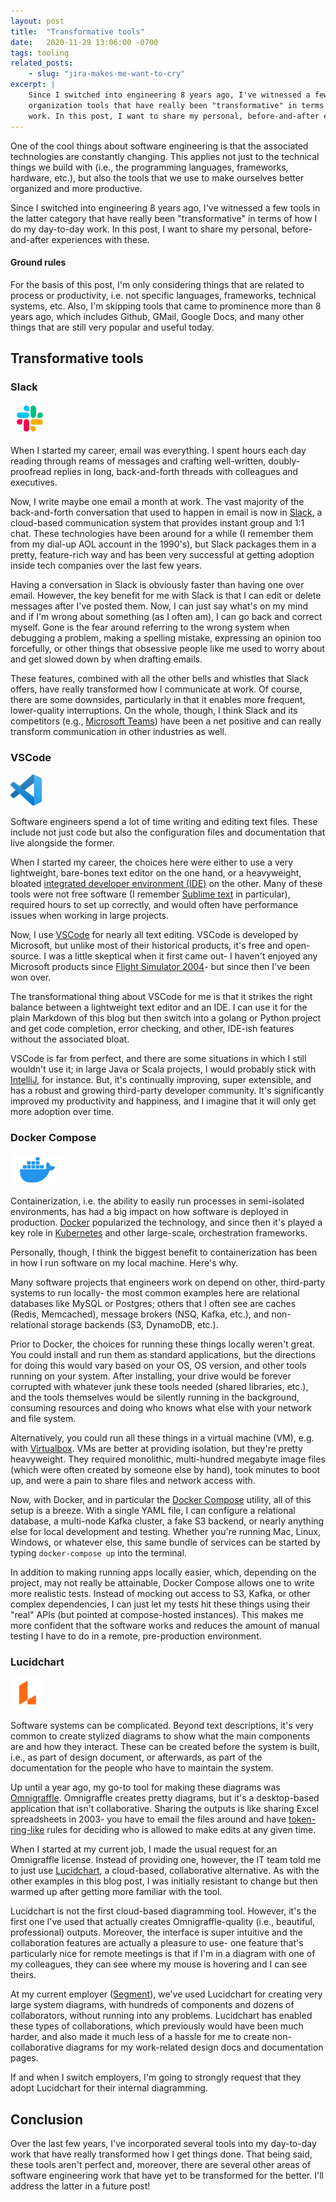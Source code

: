 ```yaml
---
layout: post
title:  "Transformative tools"
date:   2020-11-29 13:06:00 -0700
tags: tooling
related_posts:
    - slug: "jira-makes-me-want-to-cry"
excerpt: |
    Since I switched into engineering 8 years ago, I've witnessed a few productivity and
    organization tools that have really been "transformative" in terms of how I do my day-to-day
    work. In this post, I want to share my personal, before-and-after experiences with these.
---
```


One of the cool things about software engineering is that the associated technologies
are constantly changing. This applies not just to the technical things we build with (i.e., the
programming languages, frameworks, hardware, etc.), but also the tools that we use to
make ourselves better organized and more productive.

Since I switched into engineering 8 years ago, I've witnessed a few tools in the latter
category that have really been "transformative" in terms of how I do my day-to-day work. In this
post, I want to share my personal, before-and-after experiences with these.

#### Ground rules

For the basis of this post, I'm only considering things that are related to process or
productivity, i.e. not specific languages, frameworks, technical systems, etc. Also,
I'm skipping tools that came to prominence more than 8 years ago, which includes Github, GMail,
Google Docs, and many other things that are still very popular and useful today.

## Transformative tools

### Slack

<img src="/assets/slack_logo.png" alt="Slack logo" height="50"/>

When I started my career, email was everything. I spent hours each day reading through reams
of messages and crafting well-written, doubly-proofread replies in long, back-and-forth threads
with colleagues and executives.

Now, I write maybe one email a month at work. The vast majority of the back-and-forth conversation
that used to happen in email is now in [Slack](https://www.slack.com), a cloud-based communication
system that provides instant group and 1:1 chat. These technologies have been around for a while
(I remember them from my dial-up AOL account in the 1990's), but Slack packages them in a pretty,
feature-rich way and has been very successful at getting adoption inside tech companies over the
last few years.

Having a conversation in Slack is obviously faster than having one over email. However, the key
benefit for me with Slack is that I can edit or delete messages after I've posted them. Now,
I can just say what's on my mind and if I'm wrong about something (as I often am), I can go
back and correct myself. Gone is the fear around referring to the wrong system when debugging
a problem, making a spelling mistake, expressing an opinion too forcefully, or other things
that obsessive people like me used to worry about and get slowed down by when drafting emails.

These features, combined with all the other bells and whistles that Slack offers, have really
transformed how I communicate at work. Of course, there are some downsides, particularly in that it
enables more frequent, lower-quality interruptions. On the whole, though, I think Slack and its
competitors (e.g.,
[Microsoft Teams](https://www.microsoft.com/en-us/microsoft-365/microsoft-teams/group-chat-software))
have been a net positive and can really transform communication in other industries as well.

### VSCode

<img src="/assets/vscode_logo.png" alt="VSCode logo" height="50"/>

Software engineers spend a lot of time writing and editing text files. These include not just
code but also the configuration files and documentation that live alongside the former.

When I started my career, the choices here were either to use a very lightweight, bare-bones
text editor on the one hand, or a heavyweight, bloated
[integrated developer environment (IDE)](https://en.wikipedia.org/wiki/Integrated_development_environment)
on the other. Many of these tools were not free software
(I remember [Sublime text](https://www.sublimetext.com/) in particular), required hours
to set up correctly, and would often have performance issues when working in large projects.

Now, I use [VSCode](https://code.visualstudio.com/) for nearly all text editing. VSCode is developed
by Microsoft, but unlike most of their historical products, it's
free and open-source. I was a little skeptical when it first came out- I haven't enjoyed any
Microsoft products since [Flight Simulator 2004](https://en.wikipedia.org/wiki/Microsoft_Flight_Simulator_2004:_A_Century_of_Flight)- but since then I've been won over.

The transformational thing about VSCode for me is that it strikes the right balance between
a lightweight text editor and an IDE. I can use it for the plain Markdown of this blog
but then switch into a golang or Python project and get code completion, error checking,
and other, IDE-ish features without the associated bloat.

VSCode is far from perfect, and there are some situations in which I still wouldn't use it;
in large Java or Scala projects, I would probably stick with
[IntelliJ](https://www.jetbrains.com/idea/), for instance. But, it's continually improving,
super extensible, and has a robust and growing third-party developer community. It's significantly
improved my productivity and happiness, and I imagine that it will only get more adoption over time.

### Docker Compose

<img src="/assets/docker_logo.png" alt="Docker logo" height="50"/>

Containerization, i.e. the ability to easily run processes in semi-isolated environments, has
had a big impact on how software is deployed in production. [Docker](https://www.docker.com/)
popularized the technology, and since then it's played a key role in
[Kubernetes](https://kubernetes.io/) and other large-scale, orchestration frameworks.

Personally, though, I think the biggest benefit to containerization has been in how I run
software on my local machine. Here's why.

Many software projects that engineers work on depend on other, third-party systems to run locally-
the most common examples here are relational databases like MySQL or Postgres; others that I often
see are caches (Redis, Memcached), message brokers (NSQ, Kafka, etc.), and non-relational storage
backends (S3, DynamoDB, etc.).

Prior to Docker, the choices for running these things locally weren't great. You could install
and run them as standard applications, but the directions for doing this would vary based on your
OS, OS version, and other tools running on your system. After installing, your drive would be
forever corrupted with whatever junk these tools needed (shared libraries, etc.), and the
tools themselves would be silently running in the background, consuming resources and doing
who knows what else with your network and file system.

Alternatively, you could run all these things in a virtual machine (VM),
e.g. with [Virtualbox](https://www.virtualbox.org/). VMs are better at providing isolation, but
they're pretty heavyweight. They required monolithic, multi-hundred megabyte image files
(which were often created by someone else by hand), took minutes to boot up, and were a pain to
share files and network access with.

Now, with Docker, and in particular the [Docker Compose](https://docs.docker.com/compose/)
utility, all of this setup is a breeze. With a single YAML file, I can configure
a relational database, a multi-node Kafka cluster, a fake S3 backend, or nearly anything else
for local development and testing. Whether you're running Mac, Linux, Windows, or whatever else,
this same bundle of services can be started by typing `docker-compose up` into the terminal.

In addition to making running apps locally easier, which, depending on the project, may not really
be attainable, Docker Compose allows one to write more realistic tests. Instead of mocking out
access to S3, Kafka, or other complex dependencies, I can just let my tests hit these things using
their "real" APIs (but pointed at compose-hosted instances). This makes me more confident that the
software works and reduces the amount of manual testing I have to do in a remote, pre-production
environment.

### Lucidchart

<img src="/assets/lucidchart_logo.png" alt="Lucidchart logo" height="50"/>

Software systems can be complicated. Beyond text descriptions, it's very common to create
stylized diagrams to show what the main components are and how they interact. These can be
created before the system is built, i.e., as part of design document, or afterwards, as part of
the documentation for the people who have to maintain the system.

Up until a year ago, my go-to tool for making these diagrams was
[Omnigraffle](https://www.omnigroup.com/omnigraffle). Omnigraffle creates pretty diagrams, but
it's a desktop-based application that isn't collaborative. Sharing the outputs is like
sharing Excel spreadsheets in 2003- you have to email the files around and have
[token-ring-like](https://en.wikipedia.org/wiki/Token_ring) rules for deciding who is allowed
to make edits at any given time.

When I started at my current job, I made the usual request for an Omnigraffle license. Instead
of providing one, however, the IT team told me to just use [Lucidchart](https://www.lucidchart.com),
a cloud-based, collaborative alternative. As with the other examples in this blog post, I was
initially resistant to change but then warmed up after getting more familiar with the tool.

Lucidchart is not the first cloud-based diagramming tool. However, it's the first one
I've used that actually creates Omnigraffle-quality (i.e., beautiful, professional) outputs.
Moreover, the interface is super intuitive and the collaboration features are actually a pleasure to
use- one feature that's particularly nice for remote meetings is that if I'm in a diagram with one
of my colleagues, they can see where my mouse is hovering and I can see theirs.

At my current employer ([Segment](https:/segment.com/)), we've used Lucidchart for creating very
large system diagrams, with hundreds of components and dozens of collaborators, without running into
any problems. Lucidchart has enabled these types of collaborations, which previously would have been
much harder, and also made it much less of a hassle for me to create non-collaborative diagrams
for my work-related design docs and documentation pages.

If and when I switch employers, I'm going to strongly request that they adopt Lucidchart for their
internal diagramming.

## Conclusion

Over the last few years, I've incorporated several tools into my day-to-day work that have
really transformed how I get things done. That being said, these tools aren't perfect and,
moreover, there are several other areas of software engineering work that have yet to be
transformed for the better. I'll address the latter in a future post!